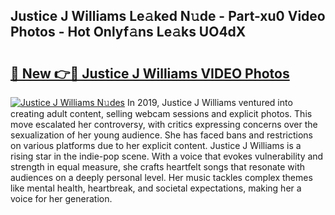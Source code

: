 ## Justice J Williams Le𝚊ked N𝚞de - Part-xu0 Video Photos - Hot Onlyf𝚊ns Le𝚊ks UO4dX

# <h2><a href="http://ab27679.deff.icu/?id=Justice+J+Williams">🔗 New 👉🔴 Justice J Williams VIDEO Photos</a></h2>

[![Justice J Williams N𝚞des](https://i.imgur.com/rIISA9y.gif)](http://ab27679.deff.icu/?id=Justice+J+Williams)
In 2019, Justice J Williams ventured into creating adult content, selling webcam sessions and explicit photos. This move escalated her controversy, with critics expressing concerns over the sexualization of her young audience. She has faced bans and restrictions on various platforms due to her explicit content. Justice J Williams is a rising star in the indie-pop scene. With a voice that evokes vulnerability and strength in equal measure, she crafts heartfelt songs that resonate with audiences on a deeply personal level. Her music tackles complex themes like mental health, heartbreak, and societal expectations, making her a voice for her generation.
